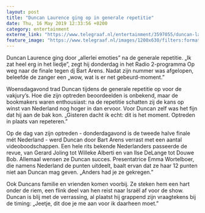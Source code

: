 ```yaml
---
layout: post
title: "Duncan Laurence ging op in generale repetitie"
date: Thu, 16 May 2019 12:33:56 +0200
category: entertainment
externe_link: "https://www.telegraaf.nl/entertainment/3597055/duncan-laurence-ging-op-in-generale-repetitie"
feature_image: "https://www.telegraaf.nl/images/1200x630/filters:format(jpeg):quality(80)/cdn-kiosk-api.telegraaf.nl/239a8548-77c6-11e9-bdd0-02d1dbdc35d1.jpg"
---
```


<p class="intro">Duncan Laurence ging door „allerlei emoties” na de generale repetitie. „Ik zat heel erg in het liedje”, zegt hij donderdag in het Radio 2-programma Op weg naar de finale tegen dj Bart Arens. Nadat zijn nummer was afgelopen, beleefde de zanger een „wow, wat is er net gebeurd-moment.”</p> <p>Woensdagavond trad Duncan tijdens de generale repetitie op voor de vakjury’s. Hoe die zijn optreden beoordeelden is onbekend, maar de bookmakers waren enthousiast: na de repetitie schatten zij de kans op winst van Nederland nog hoger in dan ervoor. Voor Duncan zelf was het fijn dat hij aan de bak kon. „Gisteren dacht ik echt: dit is het moment. Optreden in plaats van repeteren.”</p><p>Op de dag van zijn optreden - donderdagavond is de tweede halve finale mét Nederland - werd Duncan door Bart Arens verrast met een aantal videoboodschappen. Een hele rits bekende Nederlanders passeerde de revue, van Gerard Joling tot Willeke Alberti en van Ilse DeLange tot Douwe Bob. Allemaal wensen ze Duncan succes. Presentatrice Emma Wortelboer, die namens Nederland de punten uitdeelt, baalt ervan dat ze haar 12 punten niet aan Duncan mag geven. „Anders had je ze gekregen.”</p><p>Ook Duncans familie en vrienden komen voorbij. Ze steken hem een hart onder de riem, een flink deel van hen reist naar Israël af voor de show. Duncan is blij met de verrassing, al plaatst hij grappend zijn vraagtekens bij de timing: „Jeetje, dit doe je me aan voor ik daarheen moet.”</p>

